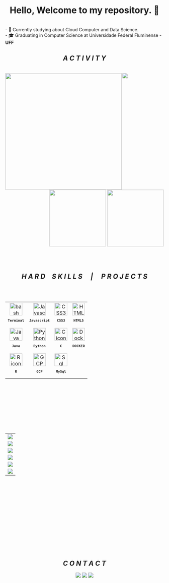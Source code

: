 <h1 align="center"> Hello, Welcome to my repository. 👋 </h1>

<br>
- 🌱 Currently studying about Cloud Computer and Data Science.<br>
- 🎓 Graduating in Computer Science at Universidade Federal Fluminense - <b>UFF</b>


<br>
<h2 align="center"> <i>A C T I V I T Y</i></h2>
<br>
<img align="center" src="https://activity-graph.herokuapp.com/graph?username=JohKemPo&theme=tokyo-night&hide_border=true&&custom_title=JohKemPo's%20Contribution%20Graph">

<img align="left" height="370px" src="https://github-readme-stats.vercel.app/api/top-langs/?username=JohKemPo&langs_count=8&theme=tokyonight&hide_border=true">
<div align="right">
<img height="180px"  src="https://github-readme-stats.vercel.app/api?username=JohKemPo&show_icons=true&custom_title=JohKemPo's%20Github%20Stats&theme=tokyonight&hide_border=true">
<img height="180px" src="https://github-readme-streak-stats.herokuapp.com/?user=JohKemPo&theme=tokyonight&hide_border=true">
</div>

<!--
<div align="center">
  <a href="https://github.com/JohKemPo">
  <img height="150em" src="https://github-readme-stats.vercel.app/api?username=JohKemPo&show_icons=true&theme=tokyonight&include_all_commits=true&count_private=true"/>
  <img height="150em" src="https://github-readme-stats.vercel.app/api/top-langs/?username=JohKemPo&layout=compact&langs_count=7&theme=tokyonight"/>
 
</div></br>
-->

<br>
<br>
<br>

<h2 align="center"><i>H A R D&emsp;S K I L L S &emsp;|&emsp;  P R O J E C T S</i></h2>
<br>
<br>

<table align="left" height="385px" >
  <tr>
    <td align="center">
      <img src="https://skillicons.dev/icons?i=bash" width="40px" alt="bash icon"/><br>
      <sub>
        <b>
          <pre>Terminal</pre>
        </b>
      </sub>
    </td>
    <td align="center">
      <img src="https://skillicons.dev/icons?i=javascript" width="40px" alt="Javascript icon"/><br>
      <sub>
        <b>
          <pre>Javascript</pre>
        </b>
      </sub>
    </td>
    <td align="center">
      <img src="https://skillicons.dev/icons?i=css" width="40px" alt="CSS3 icon"/><br>
      <sub>
        <b>
          <pre>&ensp;CSS3&ensp;</pre>
        </b>
      </sub>
    </td>
   <td align="center">
      <img src="https://skillicons.dev/icons?i=html" width="40px" alt="HTML5 icon"/><br>
      <sub>
        <b>
          <pre>HTML5</pre>
        </b>
      </sub>
    </td>
  </tr>
 
 <tr>
    <td align="center">
      <img src="https://skillicons.dev/icons?i=java" width="40px" alt="Java icon"/><br>
      <sub>
        <b>
          <pre>Java</pre>
        </b>
      </sub>
    </td>
    <td align="center">
      <img src="https://skillicons.dev/icons?i=py" width="40px" alt="Python icon"/><br>
      <sub>
        <b>
          <pre>Python</pre>
        </b>
      </sub>
    </td>
    <td align="center">
      <img src="https://skillicons.dev/icons?i=c" width="40px" alt="C icon"/><br>
      <sub>
        <b>
          <pre>C</pre>
        </b>
      </sub>
    </td>
   <td align="center">
      <img src="https://skillicons.dev/icons?i=docker" width="40px" alt="Docker icon"/><br>
      <sub>
        <b>
          <pre>DOCKER</pre>
        </b>
      </sub>
    </td>
  </tr>
 
 <tr>
    <td align="center">
      <img src="https://skillicons.dev/icons?i=r" width="40px" alt="R icon"/><br>
      <sub>
        <b>
          <pre>R</pre>
        </b>
      </sub>
    </td>
    <td align="center">
      <img src="https://skillicons.dev/icons?i=gcp" width="40px" alt="GCP icon"/><br>
      <sub>
        <b>
          <pre>GCP</pre>
        </b>
      </sub>
    </td>
    <td align="center">
      <img src="https://skillicons.dev/icons?i=mysql" width="40px" alt="Sql icon"/><br>
      <sub>
        <b>
          <pre>MySql</pre>
        </b>
      </sub>
    </td>
  </tr>
  
</table>

<!------------------------------------------------------------------------------------------------------------------->

<table align="right" height="385px" width="200px">

  <tr>
    <td>
    <a href="https://github.com/JohKemPo/Dio-bootcamp-Ifood-java" target="_blank">
      <img align="center" src="https://github-readme-stats.vercel.app/api/pin/?username=JohKemPo&repo=Dio-bootcamp-Ifood-java&theme=tokyonight&hide_border=true">
    </a>
    </td>
  </tr>
  <tr>
    <td>
    <a href="https://github.com/JohKemPo/FundamentalsOfAcceleratedComputing-CUDA" target="_blank">
      <img align="center" src="https://github-readme-stats.vercel.app/api/pin/?username=JohKemPo&repo=Dio-bootcamp-Ifood-java&theme=tokyonight&hide_border=true">
    </a>
    </td>
  </tr>
  <tr>
    <td>
    <a href="https://github.com/JohKemPo/sciphy" target="_blank">
      <img align="center" src="https://github-readme-stats.vercel.app/api/pin/?username=JohKemPo&repo=sciphy&theme=tokyonight&hide_border=true">
    </a>
    </td>
  </tr>
  <tr>
    <td>
    <a href="https://github.com/JohKemPo/AutoEmail" target="_blank">
      <img align="center" src="https://github-readme-stats.vercel.app/api/pin/?username=JohKemPo&repo=AutoEmail&theme=tokyonight&hide_border=true">
    </a>
    </td>
  </tr>
  <tr>
    <td>
    <a href="https://github.com/JohKemPo/Jornada_DevOps_com_AWS" target="_blank">
      <img align="center" src="https://github-readme-stats.vercel.app/api/pin/?username=JohKemPo&repo=Jornada_DevOps_com_AWS&theme=tokyonight&hide_border=true">
    </a>
    </td>
  </tr>
  <tr>
    <td>
    <a href="https://github.com/JohKemPo/DataScience_Codes" target="_blank">
      <img align="center" src="https://github-readme-stats.vercel.app/api/pin/?username=JohKemPo&repo=DataScience_Codes&theme=tokyonight&hide_border=true">
    </a>
    </td>
  </tr>
  
</table>
<br><br><br><br><br><br><br><br><br><br><br><br><br><br><br><br><br><br>





<!------------------------------------------------------------------------------------------------------------------->



<h2 align="center"> <i>C O N T A C T</i></h2>
<div align = "center" > 
   <a href="https://www.instagram.com/johkenpo/" target="_blank"><img src="https://img.shields.io/badge/-Instagram-%23E4405F?style=for-the-badge&logo=instagram&logoColor=white" target="_blank"></a>
   <a href = "mailto:joaovitormoraesjp@gmail.com"><img src="https://img.shields.io/badge/-Gmail-%23333?style=for-the-badge&logo=gmail&logoColor=white" target="_blank"></a>
  <a href="https://www.linkedin.com/in/joao-vitor-de-moraes/" target="_blank"><img src="https://img.shields.io/badge/-LinkedIn-%230077B5?style=for-the-badge&logo=linkedin&logoColor=white" target="_blank"></a>
</div>
<br><br><br><br><br><br>









<!------------------------------------------------------------------------------------------------------------------->

<!--
<div style="display: inline_block" align="center"><br>
  <i class="devicon-wordpress-plain"></i>
  <link rel="stylesheet" href="https://cdn.jsdelivr.net/gh/devicons/devicon@v2.14.0/devicon.min.css">
  <img align="center" alt="HTML" height="30" width="40" src="https://raw.githubusercontent.com/devicons/devicon/master/icons/html5/html5-original.svg">
  <img align="center" alt="CSS" height="30" width="40" src="https://raw.githubusercontent.com/devicons/devicon/master/icons/css3/css3-original.svg">
  <img align="center" alt="Js" height="30" width="40" src="https://raw.githubusercontent.com/devicons/devicon/master/icons/javascript/javascript-plain.svg">
  <img align="center" alt="Python" height="30" width="40" src="https://raw.githubusercontent.com/devicons/devicon/master/icons/python/python-original.svg">
  <img align="center" alt="RPython" height="30" width="40" src="https://img.shields.io/badge/R-276DC3?style=for-the-badge&logo=r&logoColor=white">
  <img align="center" alt="java" height="30" width="40" src="https://cdn.jsdelivr.net/gh/devicons/devicon/icons/java/java-plain-wordmark.svg" />
 </div>
 
 <br>

<div align = "center" > 
   <a href="https://www.instagram.com/johkenpo/" target="_blank"><img src="https://img.shields.io/badge/-Instagram-%23E4405F?style=for-the-badge&logo=instagram&logoColor=white" target="_blank"></a>
   <a href = "mailto:joaovitormoraesjp@gmail.com"><img src="https://img.shields.io/badge/-Gmail-%23333?style=for-the-badge&logo=gmail&logoColor=white" target="_blank"></a>
  <a href="https://www.linkedin.com/in/joao-vitor-de-moraes/" target="_blank"><img src="https://img.shields.io/badge/-LinkedIn-%230077B5?style=for-the-badge&logo=linkedin&logoColor=white" target="_blank"></a>
</div>


![Snake animation](https://github.com/JohKemPo/JohKemPo/blob/output/github-contribution-grid-snake.svg)

-->






